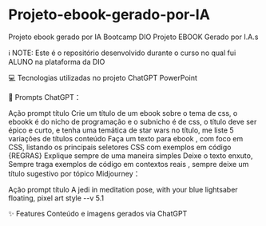 # Projeto-ebook-gerado-por-IA
Projeto ebook gerado por IA Bootcamp DIO
Projeto EBOOK Gerado por I.A.s

ℹ️ NOTE: Este é o repositório desenvolvido durante o curso no qual fui ALUNO na plataforma da DIO

💻 Tecnologias utilizadas no projeto
ChatGPT
PowerPoint

🧠 Prompts
ChatGPT：

Ação	prompt
título	Crie um título de um ebook sobre o tema de css, o ebookk é do nicho de programação e o subnicho é de css, o título deve ser épico e curto, e tenha uma temática de star wars no título, me liste 5 variações de títulos
conteúdo	Faça um texto para ebook , com foco em CSS, listando os principais seletores CSS com exemplos em código {REGRAS} Explique sempre de uma maneira simples Deixe o texto enxuto, Sempre traga exemplos de código em contextos reais , sempre deixe um título sugestivo por tópico
Midjourney：

Ação	prompt
título	A jedi in meditation pose, with your blue lightsaber floating, pixel art style --v 5.1

✨ Features
Conteúdo e imagens gerados via ChatGPT
